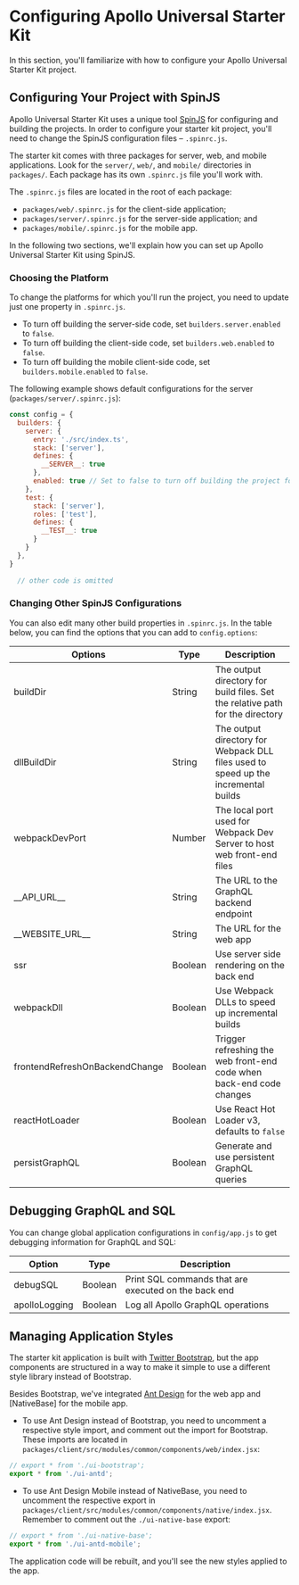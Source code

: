 # Configuring Apollo Universal Starter Kit

In this section, you'll familiarize with how to configure your Apollo Universal Starter Kit project.

## Configuring Your Project with SpinJS 

Apollo Universal Starter Kit uses a unique tool [SpinJS] for configuring and building the projects. In order to configure your starter kit project, you'll need to change the SpinJS configuration files &ndash; `.spinrc.js`.

The starter kit comes with three packages for server, web, and mobile applications. Look for the `server/`, `web/`, and `mobile/` directories in `packages/`. Each package has its own `.spinrc.js` file you'll work with.

The `.spinrc.js` files are located in the root of each package:

* `packages/web/.spinrc.js` for the client-side application;
* `packages/server/.spinrc.js` for the server-side application; and
* `packages/mobile/.spinrc.js` for the mobile app.

In the following two sections, we'll explain how you can set up Apollo Universal Starter Kit using SpinJS.

### Choosing the Platform 

To change the platforms for which you'll run the project, you need to update just one property in `.spinrc.js`. 

* To turn off building the server-side code, set `builders.server.enabled` to `false`.
* To turn off building the client-side code, set `builders.web.enabled` to `false`.
* To turn off building the mobile client-side code, set `builders.mobile.enabled` to `false`.

The following example shows default configurations for the server (`packages/server/.spinrc.js`):

```javascript
const config = {
  builders: {
    server: {
      entry: './src/index.ts',
      stack: ['server'],
      defines: {
        __SERVER__: true
      },
      enabled: true // Set to false to turn off building the project for the server
    },
    test: {
      stack: ['server'],
      roles: ['test'],
      defines: {
        __TEST__: true
      }
    }
  },
}
  
  // other code is omitted
```

### Changing Other SpinJS Configurations

You can also edit many other build properties in `.spinrc.js`. In the table below, you can find the options that you can 
add to `config.options`:

| Options                        | Type    | Description                                                                        |
| ------------------------------ | ------- | ---------------------------------------------------------------------------------- |
| buildDir                       | String  | The output directory for build files. Set the relative path for the directory      |
| dllBuildDir                    | String  | The output directory for Webpack DLL files used to speed up the incremental builds |
| webpackDevPort                 | Number  | The local port used for Webpack Dev Server to host web front-end files             |
| \_\_API_URL__                  | String  | The URL to the GraphQL backend endpoint                                            |
| \_\_WEBSITE_URL__              | String  | The URL for the web app                                                            |
| ssr                            | Boolean | Use server side rendering on the back end                                          |
| webpackDll                     | Boolean | Use Webpack DLLs to speed up incremental builds                                    |
| frontendRefreshOnBackendChange | Boolean | Trigger refreshing the web front-end code when back-end code changes               |
| reactHotLoader                 | Boolean | Use React Hot Loader v3, defaults to `false`                                       |
| persistGraphQL                 | Boolean | Generate and use persistent GraphQL queries                                        |

## Debugging GraphQL and SQL

You can change global application configurations in `config/app.js` to get debugging information for GraphQL and SQL:

| Option        | Type    | Description                                          |
| ------------- | ------- | ---------------------------------------------------- |
| debugSQL      | Boolean | Print SQL commands that are executed on the back end |
| apolloLogging | Boolean | Log all Apollo GraphQL operations                    |

## Managing Application Styles

The starter kit application is built with [Twitter Bootstrap], but the app components are structured in a way to make it simple to use a different style library instead of Bootstrap.

Besides Bootstrap, we've integrated [Ant Design] for the web app and [NativeBase] for the mobile app. 

* To use Ant Design instead of Bootstrap, you need to uncomment a respective style import, and comment out the import for Bootstrap. These imports are located in `packages/client/src/modules/common/components/web/index.jsx`:
 
```javascript
// export * from './ui-bootstrap';
export * from './ui-antd';
```

* To use Ant Design Mobile instead of NativeBase, you need to uncomment the respective export in 
`packages/client/src/modules/common/components/native/index.jsx`. Remember to comment out the `./ui-native-base` export:

```javascript
// export * from './ui-native-base';
export * from './ui-antd-mobile';
```

The application code will be rebuilt, and you'll see the new styles applied to the app.

[spinjs]: https://github.com/sysgears/spinjs
[ant design]: https://ant.design
[ant design mobile]: https://mobile.ant.design
[twitter bootstrap]: http://getbootstrap.com